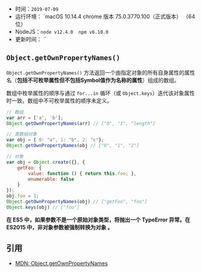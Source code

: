 * 时间：`2019-07-09`
* 运行环境： `macOS 10.14.4  chrome 版本 75.0.3770.100（正式版本） （64 位）
* NodeJS：`node v12.4.0  npm v6.10.0`
* 更新时间： ``

## `Object.getOwnPropertyNames()`
`Object.getOwnPropertyNames()` 方法返回一个由指定对象的所有自身属性的属性名（**包括不可枚举属性但不包括Symbol值作为名称的属性**）组成的数组。

数组中枚举属性的顺序与通过 `for...in` 循环（或 `Object.keys`）迭代该对象属性时一致。数组中不可枚举属性的顺序未定义。

```js
// 数组
var arr = ['a', 'b'];
Object.getOwnPropertyNames(arr) // ["0", "1", "length"]

// 类数组对象
var obj = { 0: "a", 1: "b", 2: "c"};
Object.getOwnPropertyNames(obj // ["0", "1", "2"]

// 对象
var obj = Object.create({}, {
    getFoo: {
        value: function () { return this.foo; },
        enumerable: false
    }
});
obj.foo = 1;
Object.getOwnPropertyNames(obj) // ["getFoo", "foo"]
Object.keys(obj) // ["foo"]
```

**在 ES5 中，如果参数不是一个原始对象类型，将抛出一个 TypeError  异常。在 ES2015 中，非对象参数被强制转换为对象 。**

## 引用
- [MDN: Object.getOwnPropertyNames](https://developer.mozilla.org/zh-CN/docs/Web/JavaScript/Reference/Global_Objects/Object/getOwnPropertyNames)
